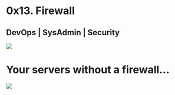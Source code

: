 # **0x13. Firewall**
## **DevOps** | **SysAdmin** | **Security**

![](https://s3.amazonaws.com/intranet-projects-files/holbertonschool-sysadmin_devops/284/V1HjQ1Y.png)




# Your servers without a firewall…

![](https://s3.amazonaws.com/intranet-projects-files/holbertonschool-sysadmin_devops/155/holbertonschool-firewall.gif)


